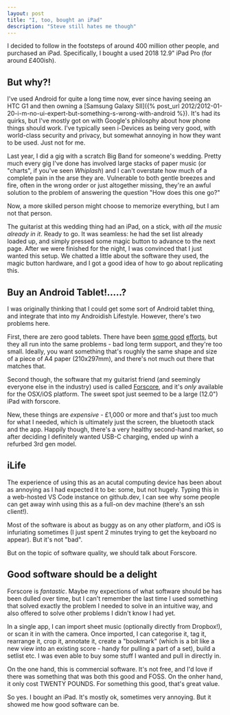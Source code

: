 ```yaml
---
layout: post
title: "I, too, bought an iPad"
description: "Steve still hates me though"
---
```


I decided to follow in the footsteps of around 400 million other people, and purchased an iPad. Specifically,  I bought a used 2018 12.9" iPad Pro (for around £400ish).

## But why?!

I've used Android for quite a long time now, ever since having seeing an HTC G1 and then owning a [Samsung Galaxy SII]({% post_url 2012/2012-01-20-i-m-no-ui-expert-but-something-s-wrong-with-android %}). It's had its quirks, but I've mostly got on with Google's philosphy about how phone things should work. I've typically seen i-Devices as being very good, with world-class security and privacy, but somewhat annoying in how they want to be used. Just not for me.

Last year, I did a gig with a scratch Big Band for someone's wedding. Pretty much every gig I've done has involved large stacks of paper music (or "charts", if you've seen *Whiplash*) and I can't overstate how much of a complete pain in the arse they are. Vulnerable to both gentle breezes and fire, often in the wrong order or just altogether missing, they're an awful solution to the problem of answering the question "How does this one go?"

Now, a more skilled person might choose to memorize everything, but I am not that person.

The guitarist at this wedding thing had an iPad, on a stick, with *all the music already in it*. Ready to go. It was seamless: he had the set list already loaded up, and simply pressed some magic button to advance to the next page. After we were finished for the night, I was convinced that I just wanted this setup. We chatted a little about the software they used, the magic button hardware, and I got a good idea of how to go about replicating this.

## Buy an Android Tablet!.....?

I was originally thinking that I could get some sort of Android tablet thing, and integrate that into my Androidish Lifestyle. However, there's two problems here.

First, there are zero good tablets. There have been [some good](https://en.wikipedia.org/wiki/Nexus_7_(2013)) [efforts](https://en.wikipedia.org/wiki/Pixel_Slate), but they all run into the same problems - bad long term support, and they're too small. Ideally, you want something that's roughly the same shape and size of a piece of A4 paper (210x297mm), and there's not much out there that matches that.

Second though, the software that my guitarist friend (and seemingly everyone else in the industry) used is called [Forscore](http://forscore.co/), and it's *only* available for the OSX/iOS platform. The sweet spot just seemed to be a large (12.0") iPad with forscore.

New, these things are *expensive* - £1,000 or more and that's just too much for what I needed, which is ultimately just the screen, the bluetooth stack and the app. Happily though, there's a very healthy second-hand market, so after deciding I definitely wanted USB-C charging, ended up winh a refurbed 3rd gen model.

## iLife

The experience of using this as an acutal computing device has been about as annoying as I had expected it to be: some, but not hugely. Typing this in a web-hosted VS Code instance on github.dev, I can see why some people can get away winh using this as a full-on dev machine (there's an ssh client!).

Most of the software is about as buggy as on any other platform, and iOS is infuriating sometimes (I just spent 2 minutes trying to get the keyboard no appear). But it's not "bad".

But on the topic of software quality, we should talk about Forscore.

## Good software should be a delight

Forscore is *fantastic*. Maybe my expections of what software should be has been dulled over time, but I can't remember the last time I used something that solved exactly the problem I needed to solve in an intuitive way, and also offered to solve other problems I didn't know I had yet.

In a single app, I can import sheet music (optionally directly from Dropbox!), or scan it in with the camera. Once imported, I can categorise it, tag it, rearrange it, crop it, annotate it, create a "bookmark" (which is a bit like a new view into an existing score - handy for pulling a part of a set), build a setlist etc. I was even able to buy some stuff I wanted and pull in directly in.

On the one hand, this is commercial software. It's not free, and I'd love if there was something that was both this good and FOSS. On the onher hand, it only cost TWENTY POUNDS. For something this good, that's great value.

So yes. I bought an iPad. It's mostly ok, sometimes very annoying. But it showed me how good software can be.
